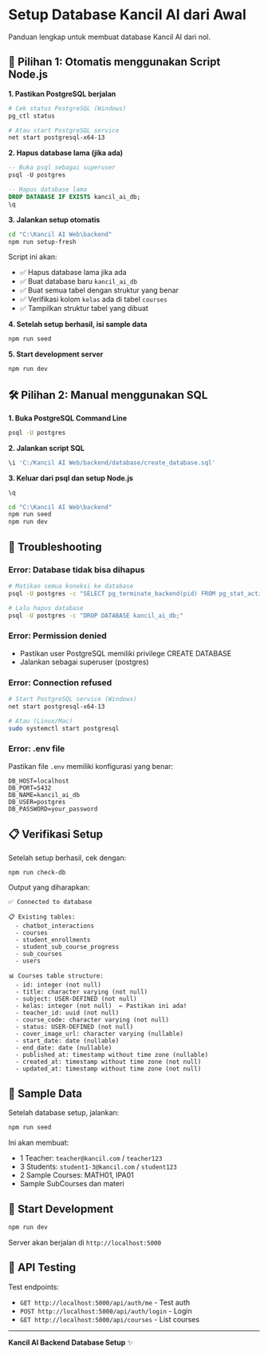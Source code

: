 # Setup Database Kancil AI dari Awal

Panduan lengkap untuk membuat database Kancil AI dari nol.

## 🚀 Pilihan 1: Otomatis menggunakan Script Node.js

**1. Pastikan PostgreSQL berjalan**
```bash
# Cek status PostgreSQL (Windows)
pg_ctl status

# Atau start PostgreSQL service
net start postgresql-x64-13
```

**2. Hapus database lama (jika ada)**
```sql
-- Buka psql sebagai superuser
psql -U postgres

-- Hapus database lama
DROP DATABASE IF EXISTS kancil_ai_db;
\q
```

**3. Jalankan setup otomatis**
```bash
cd "C:\Kancil AI Web\backend"
npm run setup-fresh
```

Script ini akan:
- ✅ Hapus database lama jika ada
- ✅ Buat database baru `kancil_ai_db`
- ✅ Buat semua tabel dengan struktur yang benar
- ✅ Verifikasi kolom `kelas` ada di tabel `courses`
- ✅ Tampilkan struktur tabel yang dibuat

**4. Setelah setup berhasil, isi sample data**
```bash
npm run seed
```

**5. Start development server**
```bash
npm run dev
```

## 🛠 Pilihan 2: Manual menggunakan SQL

**1. Buka PostgreSQL Command Line**
```bash
psql -U postgres
```

**2. Jalankan script SQL**
```sql
\i 'C:/Kancil AI Web/backend/database/create_database.sql'
```

**3. Keluar dari psql dan setup Node.js**
```sql
\q
```

```bash
cd "C:\Kancil AI Web\backend"
npm run seed
npm run dev
```

## 🔧 Troubleshooting

### Error: Database tidak bisa dihapus
```bash
# Matikan semua koneksi ke database
psql -U postgres -c "SELECT pg_terminate_backend(pid) FROM pg_stat_activity WHERE datname = 'kancil_ai_db';"

# Lalu hapus database
psql -U postgres -c "DROP DATABASE kancil_ai_db;"
```

### Error: Permission denied
- Pastikan user PostgreSQL memiliki privilege CREATE DATABASE
- Jalankan sebagai superuser (postgres)

### Error: Connection refused
```bash
# Start PostgreSQL service (Windows)
net start postgresql-x64-13

# Atau (Linux/Mac)
sudo systemctl start postgresql
```

### Error: .env file
Pastikan file `.env` memiliki konfigurasi yang benar:
```env
DB_HOST=localhost
DB_PORT=5432
DB_NAME=kancil_ai_db
DB_USER=postgres
DB_PASSWORD=your_password
```

## 📋 Verifikasi Setup

Setelah setup berhasil, cek dengan:
```bash
npm run check-db
```

Output yang diharapkan:
```
✅ Connected to database

📋 Existing tables:
  - chatbot_interactions
  - courses
  - student_enrollments
  - student_sub_course_progress
  - sub_courses
  - users

📊 Courses table structure:
  - id: integer (not null)
  - title: character varying (not null)
  - subject: USER-DEFINED (not null)
  - kelas: integer (not null)  ← Pastikan ini ada!
  - teacher_id: uuid (not null)
  - course_code: character varying (not null)
  - status: USER-DEFINED (not null)
  - cover_image_url: character varying (nullable)
  - start_date: date (nullable)
  - end_date: date (nullable)
  - published_at: timestamp without time zone (nullable)
  - created_at: timestamp without time zone (not null)
  - updated_at: timestamp without time zone (not null)
```

## 🎯 Sample Data

Setelah database setup, jalankan:
```bash
npm run seed
```

Ini akan membuat:
- 1 Teacher: `teacher@kancil.com` / `teacher123`
- 3 Students: `student1-3@kancil.com` / `student123`
- 2 Sample Courses: MATH01, IPA01
- Sample SubCourses dan materi

## 🚀 Start Development

```bash
npm run dev
```

Server akan berjalan di `http://localhost:5000`

## 📖 API Testing

Test endpoints:
- `GET http://localhost:5000/api/auth/me` - Test auth
- `POST http://localhost:5000/api/auth/login` - Login
- `GET http://localhost:5000/api/courses` - List courses

---
**Kancil AI Backend Database Setup** ✨